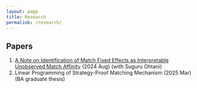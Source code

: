 ```yaml
---
layout: page
title: Research
permalink: /research/
---
```



## Papers
1. [A Note on Identification of Match Fixed Effects as Interpretable Unobserved Match Affinity](https://arxiv.org/abs/2406.18913) (2024 Aug) (with Suguru Ohtani)
2. Linear Programming of Strategy-Proof Matching Mechanism (2025 Mar) (BA graduate thesis)


